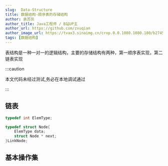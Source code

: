 ```yaml
---
slug:  Data-Structure
title: 数据结构-顺序表的存储结构
author: 承苏凯
author_title: Java工程师 / B站UP主
author_url: https://github.com/zxuqian
author_image_url: https://tvax3.sinaimg.cn/crop.0.0.1080.1080.180/b2745d44ly8g8s4muqeggj20u00u0n0k.jpg?KID=imgbed,tva&Expires=1582389585&ssig=EvXmyu%2FXsX
tags: [数据结构]
---
```

表结构是一种一对一的逻辑结构，主要的存储结构有两种，第一顺序表实现，第二链表实现
<!-- truncate -->
:::caution

本文代码未经过测试,务必在本地调试通过

:::

## 链表
```cpp
typedef int ElemType;

typedef struct Node{
    ElemType data;
    struct Node * next;
}LinkNode;
```

## 基本操作集
